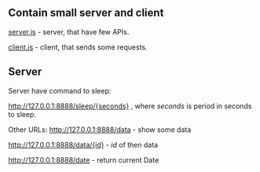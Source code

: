 ## Contain small server and client

[server.js](server.js) - server, that have few APIs.

[client.js](client.js) - client, that sends some requests.

## Server

Server have command to sleep:

http://127.0.0.1:8888/sleep/{seconds} , where *seconds* is period in seconds to sleep.


Other URLs:
http://127.0.0.1:8888/data - show some data

http://127.0.0.1:8888/data/{id} - *id* of then data

http://127.0.0.1:8888/date - return current Date

